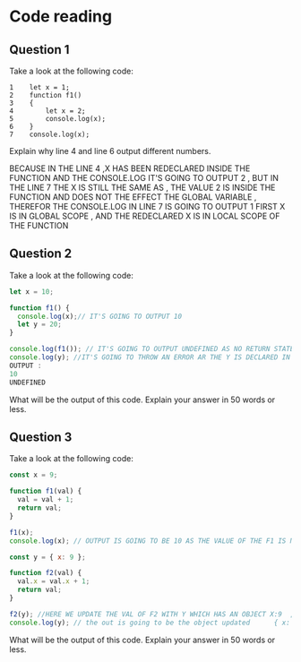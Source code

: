 # Code reading

## Question 1

Take a look at the following code:

```
1    let x = 1;
2    function f1()
3    {
4        let x = 2;
5        console.log(x);
6    }
7    console.log(x);
```

Explain why line 4 and line 6 output different numbers.

BECAUSE IN  THE LINE 4 ,X HAS BEEN  REDECLARED  INSIDE THE FUNCTION AND THE CONSOLE.LOG IT'S GOING TO OUTPUT 2 , BUT IN THE LINE 7 THE X IS STILL THE SAME AS , THE VALUE 2 IS INSIDE THE FUNCTION AND DOES NOT THE EFFECT THE GLOBAL VARIABLE , THEREFOR THE CONSOLE.LOG IN LINE 7 IS GOING TO OUTPUT 1
FIRST X IS IN GLOBAL SCOPE , AND THE REDECLARED X IS IN LOCAL SCOPE OF THE FUNCTION

## Question 2

Take a look at the following code:

```js
let x = 10;

function f1() {
  console.log(x);// IT'S GOING TO OUTPUT 10
  let y = 20;
}

console.log(f1()); // IT'S GOING TO OUTPUT UNDEFINED AS NO RETURN STATEMENT IS PRESENT
console.log(y); //IT'S GOING TO THROW AN ERROR AR THE Y IS DECLARED IN THE LOCAL SCOPE OF THE FUNCTION AND IS NOT ACCESSABLE OUTSIDE OF IT
OUTPUT :
10 
UNDEFINED
```

What will be the output of this code. Explain your answer in 50 words or less.

## Question 3

Take a look at the following code:

```js
const x = 9;

function f1(val) {
  val = val + 1;
  return val;
}

f1(x);
console.log(x); // OUTPUT IS GOING TO BE 10 AS THE VALUE OF THE F1 IS NOT USED OR UPDATING THE CURRENT X VARIABLE 

const y = { x: 9 };

function f2(val) {
  val.x = val.x + 1;
  return val;
}

f2(y); //HERE WE UPDATE THE VAL OF F2 WITH Y WHICH HAS AN OBJECT X:9  ,  IT GETS  INCREMENTED BY 1 AND RETURNS THE VALUE OF IT and since it's an object passed as argument the function receives a reference of the original object and any alternation made inside the function to that object will directly affect the object and reflect it .
console.log(y); // the out is going to be the object updated      { x: 10 };
```

What will be the output of this code. Explain your answer in 50 words or less.
